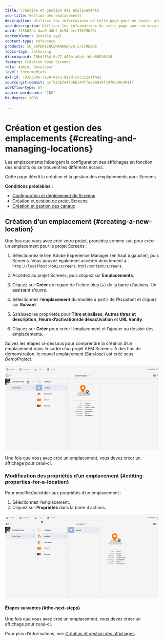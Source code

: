 ```yaml
---
title: Création et gestion des emplacements
seo-title: Gestion des emplacements
description: Utilisez les informations de cette page pour en savoir plus sur la création et la gestion des emplacements.
seo-description: Utilisez les informations de cette page pour en savoir plus sur la création et la gestion des emplacements.
uuid: f18802d4-dae8-48b2-8c94-ecc73579b29f
contentOwner: Jyotika syal
content-type: reference
products: SG_EXPERIENCEMANAGER/6.5/SCREENS
topic-tags: authoring
discoiquuid: 70bdf384-6c27-403b-a6ab-fdec68016428
feature: Création dans Screens
role: Admin, Developer
level: Intermediate
exl-id: 7935c206-7189-4243-9a2d-ccc322caf441
source-git-commit: acf925b7e4f3bba44ffee26919f7078dd9c491ff
workflow-type: ht
source-wordcount: '262'
ht-degree: 100%

---
```


# Création et gestion des emplacements {#creating-and-managing-locations}

Les emplacements hébergent la configuration des affichages en fonction des endroits où se trouvent les différents écrans.

Cette page décrit la création et la gestion des emplacements pour Screens.

**Conditions préalables** :

* [Configuration et déploiement de Screens](configuring-screens-introduction.md)
* [Création et gestion de projet Screens](creating-a-screens-project.md)
* [Création et gestion des canaux](managing-channels.md)

## Création d’un emplacement {#creating-a-new-location}

Une fois que vous avez créé votre projet, procédez comme suit pour créer un emplacement pour le projet Screens :

1. Sélectionnez le lien Adobe Experience Manager (en haut à gauche), puis Screens. Vous pouvez également accéder directement à : `http://localhost:4502/screens.html/content/screens`.
1. Accédez au projet Screens, puis cliquez sur **Emplacements**.
1. Cliquez sur **Créer** en regard de l’icône plus (+) de la barre d’actions. Un assistant s’ouvre.
1. Sélectionnez l’**emplacement** du modèle à partir de l’Assistant et cliquez sur **Suivant**.

1. Saisissez les propriétés pour **Titre et balises**, **Autres titres et description**, **Heure d’activation/de désactivation** et **URL Vanity**.

1. Cliquez sur **Créer** pour créer l’emplacement et l’ajouter au dossier des emplacements.

Suivez les étapes ci-dessous pour comprendre la création d’un emplacement dans le cadre d’un projet AEM Screens. À des fins de démonstration, le nouvel emplacement (SanJose) est créé sous *DemoProject*.

![player2](assets/player2.gif)

Une fois que vous avez créé un emplacement, vous devez créer un affichage pour celui-ci.

### Modification des propriétés d’un emplacement {#editing-properties-for-a-location}

Pour modifier/accéder aux propriétés d’un emplacement :

1. Sélectionnez l’emplacement.
1. Cliquez sur **Propriétés** dans la barre d’actions.

![player3](assets/player3.gif)

#### Étapes suivantes {#the-next-steps}

Une fois que vous avez créé un emplacement, vous devez créer un affichage pour celui-ci.

Pour plus d’informations, voir [Création et gestion des affichages](managing-displays.md).
